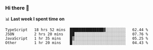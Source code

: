 ### Hi there 👋

<!--
**DBvc/DBvc** is a ✨ _special_ ✨ repository because its `README.md` (this file) appears on your GitHub profile.

Here are some ideas to get you started:

- 🔭 I’m currently working on ...
- 🌱 I’m currently learning ...
- 👯 I’m looking to collaborate on ...
- 🤔 I’m looking for help with ...
- 💬 Ask me about ...
- 📫 How to reach me: ...
- 😄 Pronouns: ...
- ⚡ Fun fact: ...
-->

📊 **Last week I spent time on**
<!--START_SECTION:waka-->

```text
TypeScript   18 hrs 52 mins  ███████████████▓░░░░░░░░░   62.44 %
JSON         2 hrs 20 mins   ██░░░░░░░░░░░░░░░░░░░░░░░   07.76 %
JavaScript   1 hr 35 mins    █▒░░░░░░░░░░░░░░░░░░░░░░░   05.25 %
Other        1 hr 20 mins    █░░░░░░░░░░░░░░░░░░░░░░░░   04.43 %
```

<!--END_SECTION:waka-->
